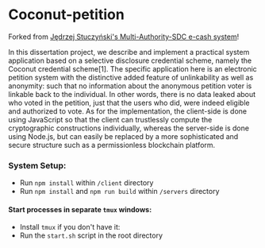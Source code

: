 # Coconut-petition
Forked from [Jędrzej Stuczyński's Multi-Authority-SDC e-cash system](https://github.com/jstuczyn/Multi-Authority-SDC)!

In this dissertation project, we describe and implement a practical system application based on a selective disclosure credential scheme, namely the Coconut credential scheme[1]. The specific application here is an electronic petition system with the distinctive added feature of unlinkability as well as anonymity: such that no information about the anonymous petition voter is linkable back to the individual. In other words, there is no data leaked about who voted in the petition, just that the users who did, were indeed eligible and authorized to vote. As for the implementation, the client-side is done using JavaScript so that the client can trustlessly compute the cryptographic constructions individually, whereas the server-side is done using Node.js, but can easily be replaced by a more sophisticated and secure structure such as a permissionless blockchain platform.

### System Setup:
- Run `npm install` within `/client` directory
- Run `npm install` and `npm run build` within `/servers` directory

#### Start processes in separate `tmux` windows:
- Install `tmux` if you don't have it:
- Run the `start.sh` script in the root directory
